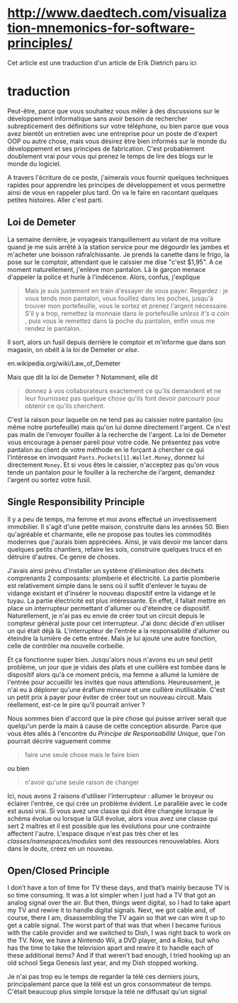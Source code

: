 # http://www.daedtech.com/visualization-mnemonics-for-software-principles/
Cet article est une traduction d'un article de Erik Dietrich paru ici


# traduction

Peut-être, parce que vous souhaitez vous mêler à des discussions sur le développement informatique sans avoir besoin de rechercher subrepticement des définitions sur votre téléphone, ou bien parce que vous avez bientôt un entretien avec une entreprise pour un poste de d'expert OOP ou autre chose, mais vous désirez être bien informés sur le monde du développement et ses principes de fabrication. C'est probablement doublement vrai pour vous qui prenez le temps de lire des blogs sur le monde du logiciel.

A travers l'écriture de ce poste, j'aimerais vous fournir quelques techniques rapides
pour apprendre les principes de développement et vous permettre ainsi de vous en rappeler plus tard.
On va le faire en racontant quelques petites histoires. 
Aller c'est parti.

## Loi de Demeter

La semaine dernière, je voyageais tranquillement au volant de ma voiture
quand je me suis arrêté à la station service pour me dégourdir les jambes 
et m'acheter une boisson rafraîchissante. 
Je prends la canette dans le frigo, la pose sur le comptoir, 
attendant que le caissier me dise "c'est $1,95". 
A ce moment naturellement, j'enlève mon pantalon. 
Là le garçon menace d'appeler la police et hurle à l'indécence. 
Alors, confus, j'explique 

> Mais je suis justement en train d'essayer de vous payer. 
> Regardez : je vous tends mon pantalon, vous fouillez dans les poches, 
> jusqu'à trouver mon portefeuille, vous le sortez et prenez l'argent nécessaire. 
> S'il y a trop, remettez la monnaie dans le portefeuille *unless it's a coin* , 
> puis vous le remettez dans la poche du pantalon, enfin vous me rendez le pantalon. 

Il sort, alors  un fusil depuis derrière le comptoir et m'informe que dans son magasin, 
on obéit à la loi de Demeter *or else*.

en.wikipedia.org/wiki/Law_of_Demeter

Mais que dit la loi de Demeter ? 
Notamment, elle dit 

> donnez à vos collaborateurs exactement ce qu'ils demandent 
> et ne leur fournissez pas quelque chose qu'ils font devoir parcourir pour obtenir ce qu'ils cherchent.

C'est la raison pour laquelle on ne tend pas au caissier notre pantalon (ou même notre portefeuille) 
mais qu'on lui donne directement l'argent. 
Ce n'est pas malin de l'envoyer fouiller à la recherche de l'argent. 
La loi de Demeter vous encourage à penser pareil pour votre code. 
Ne présentez pas votre pantalon au client de votre méthode 
en le forçant à chercher ce qui l'intéresse en invoquant 
`Pants.Pockets[1].Wallet.Money`, donnez lui directement `Money`. 
Et si vous êtes le caissier, n'acceptez pas qu'on vous tende un pantalon 
pour le fouiller à la recherche de l'argent, demandez l'argent ou sortez votre fusil.

## Single Responsibility Principle

Il y a peu de temps, ma femme et moi avons effectué un investissement immobilier. 
Il s'agit d'une petite maison, construite dans les années 50. 
Bien qu'agréable et charmante, elle ne propose pas toutes les commodités modernes que j'aurais bien appréciées. 
Ainsi, je vais devoir me lancer dans quelques petits chantiers, 
refaire les sols, construire quelques trucs et en détruire d'autres. Ce genre de choses.


J'avais ainsi prévu d'installer un système d'élimination des déchets comprenants 2 composants: plomberie et électricité. 
La partie plomberie est relativement simple dans le sens où il suffit d'enlever le tuyau de vidange existant 
et d'insérer le nouveau dispositif entre la vidange et le tuyau. 
La partie électricité est plus intéressante. 
En effet, il fallait mettre en place un interrupteur permettant d'allumer ou d'éteindre ce dispositif. 
Naturellement, je n'ai pas eu envie de créer tout un circuit depuis le compteur général juste pour cet interrupteur. 
J'ai donc décidé d'en utiliser un qui était déjà là.
L'interrupteur de l'entrée a la responsabilité d'allumer ou éteindre la lumière de cette entrée. 
Mais je lui ajouté une autre fonction, celle de contrôler ma nouvelle corbeille.

Et ça fonctionne super bien. 
Jusqu'alors nous n'avons eu un seul petit problème, 
un jour que je vidais des plats et une cuillère est tombée dans le dispositif alors qu'à ce moment précis, 
ma femme a allumé la lumière de l'entrée pour accueillir les invités que nous attendions. 
Heureusement, je n'ai eu à déplorer qu'une éraflure mineure et une cuillère inutilisable. 
C'est un petit prix à payer pour éviter de créer tout un nouveau circuit. 
Mais réellement, est-ce le pire qu'il pourrait arriver ?

Nous sommes bien d'accord que la pire chose qui puisse arriver serait que quelqu'un perde la main 
à cause de cette conception absurde. Parce que vous êtes allés à l'encontre du 
_Principe de Responsabilité Unique_, que l'on pourrait décrire vaguement comme 

> faire une seule chose mais le faire bien 

ou bien 

> n'avoir qu'une seule raison de changer 

Ici, nous avons 2 raisons d'utiliser l'interrupteur : allumer le broyeur ou éclairer l'entrée, 
ce qui crée un problème évident. Le parallèle avec le code est aussi vrai. 
Si vous avez une classe qui doit être changée lorsque le schéma évolue ou lorsque la GUI évolue, 
alors vous avez une classe qui sert 2 maîtres et il est possible que les évolutions 
pour une contrainte affectent l'autre. 
L'espace disque n'est pas très cher et les _classes/namespaces/modules_ sont des ressources renouvelables. 
Alors dans le doute, créez en un nouveau.

## Open/Closed Principle

I don’t have a ton of time for TV these days, and that’s mainly because TV is so time consuming. It was a lot simpler when I just had a TV that got an analog signal over the air. But then, things went digital, so I had to take apart my TV and rewire it to handle digital signals. Next, we got cable and, of course, there I am, disassembling the TV again so that we can wire it up to get a cable signal. The worst part of that was that when I became furious with the cable provider and we switched to Dish, I was right back to work on the TV. Now, we have a Nintendo Wii, a DVD player, and a Roku, but who has the time to take the television apart and rewire it to handle each of these additional items? And if that weren’t bad enough, I tried hooking up an old school Sega Genesis last year, and my Dish stopped working.

Je n'ai pas trop eu le temps de regarder la télé ces derniers jours, principalement parce que la télé est un gros consommateur de temps. C'était beaucoup plus simple lorsque la télé ne diffusait qu'un signal

